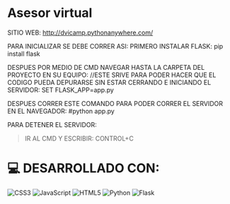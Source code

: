 # Asesor virtual
SITIO WEB: http://dvicamp.pythonanywhere.com/

PARA INICIALIZAR SE DEBE CORRER ASI:
PRIMERO INSTALAR FLASK:
pip install flask

DESPUES POR MEDIO DE CMD NAVEGAR HASTA LA CARPETA DEL PROYECTO EN SU EQUIPO:
//ESTE SRIVE PARA PODER HACER QUE EL CODIGO PUEDA DEPURARSE SIN ESTAR CERRANDO E INICIANDO EL SERVIDOR:
SET FLASK_APP=app.py

DESPUES CORRER ESTE COMANDO PARA PODER CORRER EL SERVIDOR EN EL NAVEGADOR:
#python app.py

PARA DETENER EL SERVIDOR:
>IR AL CMD Y ESCRIBIR: CONTROL+C


# 💻 DESARROLLADO CON:
![CSS3](https://img.shields.io/badge/css3-%231572B6.svg?style=for-the-badge&logo=css3&logoColor=white) ![JavaScript](https://img.shields.io/badge/javascript-%23323330.svg?style=for-the-badge&logo=javascript&logoColor=%23F7DF1E) ![HTML5](https://img.shields.io/badge/html5-%23E34F26.svg?style=for-the-badge&logo=html5&logoColor=white) ![Python](https://img.shields.io/badge/python-3670A0?style=for-the-badge&logo=python&logoColor=ffdd54) ![Flask](https://img.shields.io/badge/flask-%23000.svg?style=for-the-badge&logo=flask&logoColor=white)

